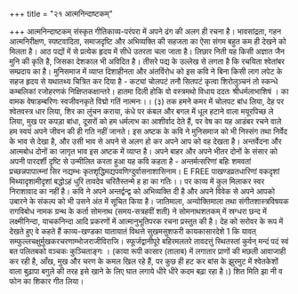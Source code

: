 +++
title = "२१ आत्मनिन्दाष्टकम्"

+++
आत्मनिन्दाष्टकम् संस्कृत गीतिकाव्य-परंपरा में अपने ढंग की अलग ही रचना है। भावसांद्रता, गहन आत्मनिरीक्षण, स्पष्टवादिता, समाजदृष्टि और अभिव्यक्ति की सहजता का ऐसा संगम बहुत कम ही देखने को मिलता है। आठ पद्यों में से प्रत्येक हृदय में सीधे उतरता चला जाता है। लिछार निती
यह किसी अज्ञात जैन मुनि की कृति है, जिसका देशकाल भी अविदित है। तीसरे पद्य के उल्लेख से लगता है कि रचयिता श्वेतांबर सम्प्रदाय का है। मुनिसमाज में व्याप्त दिशाहीनता और अंतर्विरोध को इस कवि ने बिना किसी लाग लपेट के सहज हृदय से यथातथ्य चित्रित कर दिया है -
कट्यां चोलपटं तनौ सितपटं कृत्वा शिरोलुञ्चनं
तो स्कन्धे कम्बलिकां रजोहरणकं निक्षिप्तकक्षान्तरे। हातमा दिली होकि वो वस्त्रमथो विधाय ददतः श्रीधर्मलाभाशिषं ।
का वामक वेषाडम्बरिणः स्वजीवनकृते विद्मो गतिं नात्मनः।। (३) तक
हमने कमर में चोलपट बांध लिया, देह पर श्वेतवस्त्र धार लिया, शिर का लुंचन कराया, कंधे पर कंबल और बगल में धूल हटाने वाला मयूरपिच्छ ले लिया, मुख पर कपड़ा बांधा, दूसरों को हम धर्मलाभ का आशीर्वाद देते हैं, पर वेष का यह आडंबर रचने वाले हम स्वयं अपने जीवन की ही गति नहीं जानते।
इस अष्टक के कवि ने मुनिसमाज को भी निस्संग तथा निर्वेद के भाव से देखा है, और उसी भाव से अपने से अलग हो कर अपने आप को वह देखता है। अन्तर्वेदना और आत्मबोध दोनों का जागृत भाव इस अष्टक में व्याप्त है। अपने बाहर और अपने भीतर दोनों के संसार को अपनी पारदर्शी दृष्टि से उन्मीलित करता हुआ यह कवि कहता है -
अन्तर्मत्सरिणां बहिः शमवतां प्रच्छन्नपापात्म्नां सिर नद्यम्भः कृतशृद्धिमद्यपवणिग्दुर्वासनाशासिनाम। E FREE पाखण्डव्रतधारिणां वकदृशां मिथ्यादृशामीदृशां
बद्धोऽहं धुरि तावदेव चरितैस्तन्मे ह हा का गतिः।। पर काव्य में कुल मिलाकर स्वर निराशावाद का नहीं है। कवि ने अपने अन्तर्द्वन्द्व को अभिव्यक्ति दी है और अपने विवेक से अपने आपको उबारने के संकल्प को भी उसने अंत में सूचित किया है।
जातिमाला, अन्योक्तिमाला तथा संगीतशास्त्रविषयक रागविबोध नामक ग्रन्थ के कर्ता सोमनाथ (समय-सत्रहवीं शती) ने सोमनाथशतकम् में स्रग्धरा छन्द में लक्ष्मीनिन्दा, याचकनिन्दा आदि प्रकरणों में आत्मानुभूतिपरक रचना प्रस्तुत की है। देह को सरोवर के रूप में देखते हुए वे कहते हैं
काव्य-खण्डका
यातायातं विथत्ते सुखमसुशफरी कायकासारदेशे 1 कि
यावत् सम्फुल्लचक्षुर्मुखकरचरणाम्भोजराजीविराजि। स्फूर्जद्वानीपूरे बहिरमलतरे तावदत्तुं स्थितस्तां
कुर्वन् मन्दं पदं स्वं बत पलितबको वञ्चकः कुञ्चिताङ्गः । (काया रूपी कासार (तालाब) में लगातार प्राणों की मछली आवाजाही कर रही है, आँख, मुख और चरण के कमल खिल रहे हैं, पर कुछ ही हट कर बांस के झुरमुट में श्वेतकेशों वाला बुढ़ापा बगुले की तरह इसे खाने के लिए घात लगाये धीरे धीरे कदम बढ़ा रहा है।) शित मिति झा नी व फोन का शिकार गीत लिया।